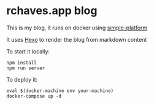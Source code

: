 # rchaves.app blog

This is my blog, it runs on docker using [simple-platform](https://github.com/rogeriochaves/simple-platform)

It uses [Hexo](https://hexo.io/) to render the blog from markdown content

To start it locally:

```
npm install
npm run server
```

To deploy it:

```
eval $(docker-machine env your-machine)
docker-compose up -d
```

